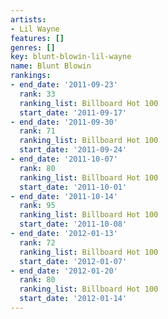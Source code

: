 ```yaml
---
artists:
- Lil Wayne
features: []
genres: []
key: blunt-blowin-lil-wayne
name: Blunt Blowin
rankings:
- end_date: '2011-09-23'
  rank: 33
  ranking_list: Billboard Hot 100
  start_date: '2011-09-17'
- end_date: '2011-09-30'
  rank: 71
  ranking_list: Billboard Hot 100
  start_date: '2011-09-24'
- end_date: '2011-10-07'
  rank: 80
  ranking_list: Billboard Hot 100
  start_date: '2011-10-01'
- end_date: '2011-10-14'
  rank: 95
  ranking_list: Billboard Hot 100
  start_date: '2011-10-08'
- end_date: '2012-01-13'
  rank: 72
  ranking_list: Billboard Hot 100
  start_date: '2012-01-07'
- end_date: '2012-01-20'
  rank: 80
  ranking_list: Billboard Hot 100
  start_date: '2012-01-14'
---
```


